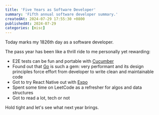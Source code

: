 ```yaml
---
title: 'Five Years as Software Developer'
summary: 'Fifth annual software developer summary.'
createdAt: 2024-07-29 17:55:30 +0800
publishedAt: 2024-07-29
categories: [misc]
---
```


Today marks my 1826th day as a software developer.

The pass year has been like a thrill ride to me personally yet rewarding:

- E2E tests can be fun and portable with [Cucumber](http://cucumber.io)
- Found out that [Go](https://go.dev) is such a gem: very performant and its design principles force effort from developer to write clean and maintainable code
- Got to try React Native out with [Expo](http://expo.dev)
- Spent some time on LeetCode as a refresher for algos and data structures
- Got to read a lot, tech or not

Hold tight and let's see what next year brings.
